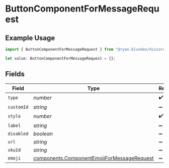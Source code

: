 # ButtonComponentForMessageRequest

## Example Usage

```typescript
import { ButtonComponentForMessageRequest } from "@ryan.blunden/discord-sdk/models/components";

let value: ButtonComponentForMessageRequest = {};
```

## Fields

| Field                                                                                                    | Type                                                                                                     | Required                                                                                                 | Description                                                                                              |
| -------------------------------------------------------------------------------------------------------- | -------------------------------------------------------------------------------------------------------- | -------------------------------------------------------------------------------------------------------- | -------------------------------------------------------------------------------------------------------- |
| `type`                                                                                                   | *number*                                                                                                 | :heavy_check_mark:                                                                                       | N/A                                                                                                      |
| `customId`                                                                                               | *string*                                                                                                 | :heavy_minus_sign:                                                                                       | N/A                                                                                                      |
| `style`                                                                                                  | *number*                                                                                                 | :heavy_check_mark:                                                                                       | N/A                                                                                                      |
| `label`                                                                                                  | *string*                                                                                                 | :heavy_minus_sign:                                                                                       | N/A                                                                                                      |
| `disabled`                                                                                               | *boolean*                                                                                                | :heavy_minus_sign:                                                                                       | N/A                                                                                                      |
| `url`                                                                                                    | *string*                                                                                                 | :heavy_minus_sign:                                                                                       | N/A                                                                                                      |
| `skuId`                                                                                                  | *string*                                                                                                 | :heavy_minus_sign:                                                                                       | N/A                                                                                                      |
| `emoji`                                                                                                  | [components.ComponentEmojiForMessageRequest](../../models/components/componentemojiformessagerequest.md) | :heavy_minus_sign:                                                                                       | N/A                                                                                                      |